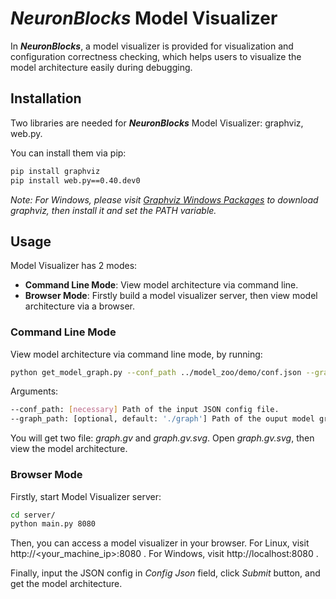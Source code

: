 # ***NeuronBlocks*** Model Visualizer

In ***NeuronBlocks***, a model visualizer is provided for visualization and configuration correctness checking, 
which helps users to visualize the model architecture easily during debugging.

## Installation
Two libraries are needed for ***NeuronBlocks*** Model Visualizer: graphviz, web.py.

You can install them via pip:

```bash
pip install graphviz
pip install web.py==0.40.dev0
```

*Note: For Windows, please visit [Graphviz Windows Packages](https://graphviz.gitlab.io/_pages/Download/Download_windows.html) to 
download graphviz, then install it and set the PATH variable.*

## Usage

Model Visualizer has 2 modes:
 - **Command Line Mode**: View model architecture via command line.
 - **Browser Mode**: Firstly build a model visualizer server, then view model architecture via a browser.

### Command Line Mode

View model architecture via command line mode, by running:
```bash
python get_model_graph.py --conf_path ../model_zoo/demo/conf.json --graph_path ./graph
```
Arguments:
```bash
--conf_path: [necessary] Path of the input JSON config file.
--graph_path: [optional, default: './graph'] Path of the ouput model graph file.
```
You will get two file: *graph.gv* and *graph.gv.svg*.
Open *graph.gv.svg*, then view the model architecture.

### Browser Mode

Firstly, start Model Visualizer server:

```bash
cd server/
python main.py 8080
```
Then, you can access a model visualizer in your browser.
For Linux, visit http://<your_machine_ip>:8080 .
For Windows, visit http://localhost:8080 .

Finally, input the JSON config in *Config Json* field, click *Submit* button, 
and get the model architecture.
